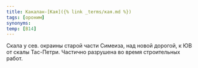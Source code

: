 ```yaml
---
title: Какалан-[Кая]({% link _terms/кая.md %})
tags: [ороним]
synonyms:
temp: [В14]
---
```


Скала у сев. окраины старой части Симеиза, над новой дорогой, к ЮВ от скалы
Тас-Петри. Частично разрушена во время строительных работ.
